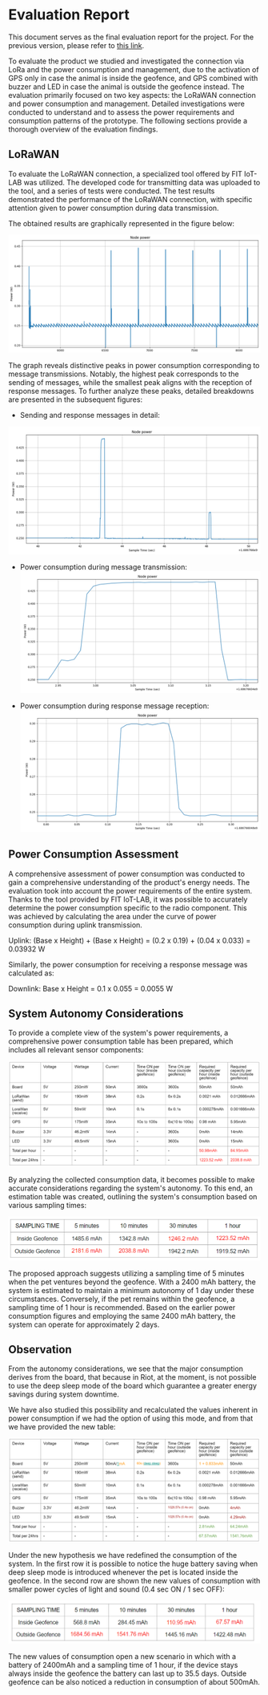 # Evaluation Report

This document serves as the final evaluation report for the project. For the previous version, please refer to [this link](https://github.com/francesco-fortunato/PaaT/blob/main/docs/Evaluation.md).

To evaluate the product we studied and investigated the connection via LoRa and the power consumption and management,
due to the activation of GPS only in case the animal is inside the geofence, and GPS combined with buzzer and LED in case the animal is outside the geofence instead.
The evaluation primarily focused on two key aspects: the LoRaWAN connection and power consumption and management. Detailed investigations were conducted to understand and to assess the power requirements and consumption patterns of the prototype. The following sections provide a thorough overview of the evaluation findings.

## LoRaWAN

To evaluate the LoRaWAN connection, a specialized tool offered by FIT IoT-LAB was utilized. The developed code for transmitting data was uploaded to the tool, and a series of tests were conducted. The test results demonstrated the performance of the LoRaWAN connection, with specific attention given to power consumption during data transmission.

The obtained results are graphically represented in the figure below:

![LoRa test](https://github.com/francesco-fortunato/PaaT/blob/main/docs/img/LoRa%20test.png)

The graph reveals distinctive peaks in power consumption corresponding to message transmissions. Notably, the highest peak corresponds to the sending of messages, while the smallest peak aligns with the reception of response messages. To further analyze these peaks, detailed breakdowns are presented in the subsequent figures:

- Sending and response messages in detail:

![Sending and response messages in details](https://github.com/francesco-fortunato/PaaT/blob/main/docs/img/Send-Receive.png)

- Power consumption during message transmission:
![Send message](https://github.com/francesco-fortunato/PaaT/blob/main/docs/img/Send.png)

- Power consumption during response message reception:
![Response message](https://github.com/francesco-fortunato/PaaT/blob/main/docs/img/Receive.png)

## Power Consumption Assessment

A comprehensive assessment of power consumption was conducted to gain a comprehensive understanding of the product's energy needs. The evaluation took into account the power requirements of the entire system. Thanks to the tool provided by FIT IoT-LAB, it was possible to accurately determine the power consumption specific to the radio component. This was achieved by calculating the area under the curve of power consumption during uplink transmission.

Uplink: (Base x Height) + (Base x Height) = (0.2 x 0.19) + (0.04 x 0.033) = 0.03932 W 

Similarly, the power consumption for receiving a response message was calculated as:

Downlink: Base x Height = 0.1 x 0.055 = 0.0055 W 

## System Autonomy Considerations

To provide a complete view of the system's power requirements, a comprehensive power consumption table has been prepared, which includes all relevant sensor components:

![Power Consumption Table](https://github.com/francesco-fortunato/PaaT/blob/main/docs/img/Power%20consumption%20table.png)

By analyzing the collected consumption data, it becomes possible to make accurate considerations regarding the system's autonomy. To this end, an estimation table was created, outlining the system's consumption based on various sampling times:

![Estimation Table](https://github.com/francesco-fortunato/PaaT/blob/main/docs/img/Estimation%20table.png)

The proposed approach suggests utilizing a sampling time of 5 minutes when the pet ventures beyond the geofence. With a 2400 mAh battery, the system is estimated to maintain a minimum autonomy of 1 day under these circumstances. Conversely, if the pet remains within the geofence, a sampling time of 1 hour is recommended. Based on the earlier power consumption figures and employing the same 2400 mAh battery, the system can operate for approximately 2 days.

## Observation

From the autonomy considerations, we see that the major consumption derives from the board, that because in Riot, at the moment, is not possible to use the deep sleep mode of the board which guarantee a greater energy savings during system downtime.

We have also studied this possibility and recalculated the values inherent in power consumption if we had the option of using this mode, and from that we have provided the new table:

![New Power Consumption Table](https://github.com/francesco-fortunato/PaaT/blob/main/docs/img/Power%20Consumption%20Table%20in%20deep%20sleep.png)

Under the new hypothesis we have redefined the consumption of the system. In the first row it is possible to notice the huge battery saving when deep sleep mode is introduced whenever the pet is located inside the geofence. In the second row are shown the new values of consumption with smaller power cycles of light and sound (0.4 sec ON / 1 sec OFF): 

![New Estimation Table](https://github.com/francesco-fortunato/PaaT/blob/main/docs/img/Estimation%20Table%20deep%20sleep.png)

The new values of consumption open a new scenario in which with a battery of 2400mAh and a sampling time of 1 hour, if the device stays always inside the geofence the battery can last up to 35.5 days.
Outside geofence can be also noticed a reduction in consumption of about 500mAh.

